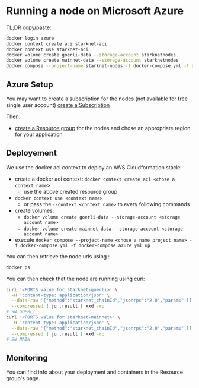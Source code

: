 # Running a node on Microsoft Azure

TL;DR copy/paste:

```bash
docker login azure
docker context create aci starknet-aci
docker context use starknet-aci
docker volume create goerli-data --storage-account starknetnodes
docker volume create mainnet-data --storage-account starknetnodes
docker compose --project-name starknet-nodes -f docker-compose.yml -f docker-compose.azure.yml up
```

## Azure Setup

You may want to create a subscription for the nodes (not available for free single user account)
[create a Subscription](https://portal.azure.com/?quickstart=true#view/Microsoft_Azure_SubscriptionManagement/SubscriptionCreateBlade)

Then:

- [create a Resource group](https://portal.azure.com/?quickstart=true#create/Microsoft.ResourceGroup) for the nodes and chose an appropriate region for your application

## Deployement

We use the docker aci context to deploy an AWS Cloudformation stack:

- create a docker aci context: `docker context create aci <chose a context name`>
  - use the above created resource group
- `docker context use <context name>`
  - or pass the `--context <context name>` to every following commands
- create volumes:
  - `docker volume create goerli-data --storage-account <storage account name>`
  - `docker volume create mainnet-data --storage-account <storage account name>`
- execute `docker compose --project-name <chose a name project name> -f docker-compose.yml -f docker-compose.azure.yml up`

You can then retrieve the node urls using :

```bash
docker ps
```

You can then check that the node are running using curl:

```bash
curl '<PORTS value for starknet-goerli>' \
  -H 'content-type: application/json' \
  --data-raw '{"method":"starknet_chainId","jsonrpc":"2.0","params":[],"id":0}' \
  --compressed | jq .result | xxd -rp
# SN_GOERLI
curl '<PORTS value for starknet-mainnet>' \
  -H 'content-type: application/json' \
  --data-raw '{"method":"starknet_chainId","jsonrpc":"2.0","params":[],"id":0}' \
  --compressed | jq .result | xxd -rp
# SN_MAIN
```

## Monitoring

You can find info about your deployment and containers in the Resource group's page.
